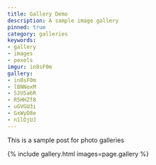 ```yaml
---
title: Gallery Demo
description: A sample image gallery
pinned: true
category: galleries
keywords:
- gallery
- images
- pexels
imgur: in8sF0m
gallery:
- in8sF0m
- lBNNoxM
- SJU5a6R
- R5HHZf8
- uGVGU3i
- GxWyD8e
- n1lOjUJ
---
```

This is a sample post for photo galleries

{% include gallery.html images=page.gallery %}

